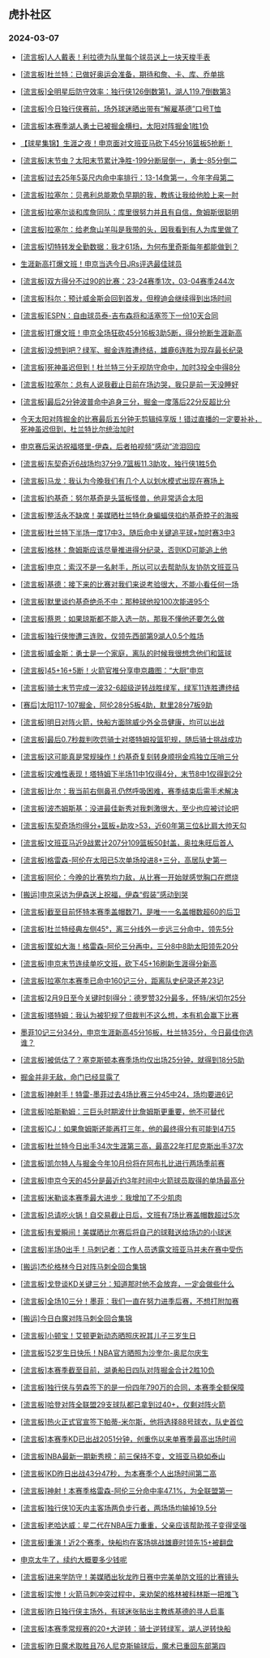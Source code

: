 ## 虎扑社区 
### 2024-03-07

+ [[流言板]人人戴表！利拉德为队里每个球员送上一块天梭手表](https://bbs.hupu.com/625120760.html)

+ [[流言板]杜兰特：已做好奥运会准备，期待和詹、卡、库、乔单挑](https://bbs.hupu.com/625120194.html)

+ [[流言板]全明星后防守效率：独行侠126倒数第1，湖人119.7倒数第3](https://bbs.hupu.com/625118124.html)

+ [[流言板]今日独行侠赛前，场外球迷晒出带有“解雇基德”口号T恤](https://bbs.hupu.com/625118078.html)

+ [[流言板]本赛季湖人勇士已被掘金横扫，太阳对阵掘金1胜1负](https://bbs.hupu.com/625119007.html)

+ [【球星集锦】生涯之夜！申京面对文班亚马砍下45分16篮板5抢断！](https://bbs.hupu.com/625113517.html)

+ [[流言板]末节虫？太阳末节累计净胜-199分断层倒一，勇士-85分倒二](https://bbs.hupu.com/625120464.html)

+ [[流言板]过去25年5英尺内命中率排行：13-14詹第一，今年字母第二](https://bbs.hupu.com/625120923.html)

+ [[流言板]拉塞尔：贝弗利总能欺负早期的我，教练让我给他脸上来一肘](https://bbs.hupu.com/625116548.html)

+ [[流言板]拉塞尔谈和库詹同队：库里很努力并且有自信，詹姆斯很聪明](https://bbs.hupu.com/625117052.html)

+ [[流言板]拉塞尔：给老詹山羊叫是我带的头，因我看到有人为库里做了](https://bbs.hupu.com/625116012.html)

+ [[流言板]切特转发全勤数据：我才61场，为何布里奇斯每年都能做到？](https://bbs.hupu.com/625120343.html)

+ [生涯新高打爆文班！申京当选今日JRs评选最佳球员](https://bbs.hupu.com/625117777.html)

+ [[流言板]双方得分不过90的比赛：23-24赛季1次，03-04赛季244次](https://bbs.hupu.com/625120869.html)

+ [[流言板]科尔：预计威金斯会回到首发，但穆迪会继续得到出场时间](https://bbs.hupu.com/625120201.html)

+ [[流言板]ESPN：自由球员泰-吉布森将和活塞签下一份10天合同](https://bbs.hupu.com/625120774.html)

+ [[流言板]打爆文班！申京全场狂砍45分16板3助5断，得分抢断生涯新高](https://bbs.hupu.com/625111320.html)

+ [[流言板]没想到吧？绿军、掘金连胜遭终结，雄鹿6连胜为现存最长纪录](https://bbs.hupu.com/625114843.html)

+ [[流言板]死神虽迟但到！杜兰特三分无视防守命中，加时3投全中得8分](https://bbs.hupu.com/625114342.html)

+ [[流言板]拉塞尔：总有人说我截止日前在场边哭，我只是前一天没睡好](https://bbs.hupu.com/625115789.html)

+ [[流言板]最后2分钟波普命中追身三分，掘金一度落后22分反超比分](https://bbs.hupu.com/625113976.html)

+ [今天太阳对阵掘金的比赛最后五分钟无剪辑纯享版！错过直播的一定要补补，死神虽迟但到，杜兰特比尔统治加时](https://bbs.hupu.com/625114930.html)

+ [申京赛后采访祝福塔里-伊森，后者拍视频“感动”流泪回应](https://bbs.hupu.com/625115662.html)

+ [[流言板]东契奇近6战场均37分9.7篮板11.3助攻，独行侠1胜5负](https://bbs.hupu.com/625121121.html)

+ [[流言板]马龙：我认为今晚我们有几个人以划水模式出现在赛场上](https://bbs.hupu.com/625114894.html)

+ [[流言板]约基奇：努尔基奇是头篮板怪兽，他非常适合太阳](https://bbs.hupu.com/625118062.html)

+ [[流言板]整活永不缺席！美媒晒杜兰特化身蝙蝠侠掐约基奇脖子的海报](https://bbs.hupu.com/625121113.html)

+ [[流言板]杜兰特下半场一度17中3，随后命中关键追平球+加时赛3中3](https://bbs.hupu.com/625114566.html)

+ [[流言板]格林：詹姆斯应该尽量推进得分纪录，否则KD可能追上他](https://bbs.hupu.com/625112327.html)

+ [[流言板]申京：索汉不是一名射手，所以可以去帮助队友协防文班亚马](https://bbs.hupu.com/625119933.html)

+ [[流言板]基德：接下来的比赛对我们来说考验很大，不能小看任何一场](https://bbs.hupu.com/625119598.html)

+ [[流言板]默里谈约基奇绝杀不中：那种球他投100次能进95个](https://bbs.hupu.com/625118657.html)

+ [[流言板]蔡恩：如果琼斯都不能入选一防，那我不懂他还要怎么做](https://bbs.hupu.com/625118256.html)

+ [[流言板]独行侠惨遭三连败，仅领先西部第9湖人0.5个胜场](https://bbs.hupu.com/625112507.html)

+ [[流言板]威金斯：勇士是一个家庭，离队的时候我很想念他们和篮球](https://bbs.hupu.com/625116243.html)

+ [[流言板]45+16+5断！火箭官推分享申京趣图：“大厨”申京‍](https://bbs.hupu.com/625118452.html)

+ [[流言板]骑士末节完成一波32-6超级逆转战胜绿军，绿军11连胜遭终结](https://bbs.hupu.com/625110279.html)

+ [[赛后]太阳117-107掘金，阿伦28分5板4助，默里28分7板9助](https://bbs.hupu.com/625114350.html)

+ [[流言板]明日对阵火箭，快船方面除威少外全员健康，均可以出战](https://bbs.hupu.com/625120244.html)

+ [[流言板]最后0.7秒裁判吹罚骑士对塔特姆投篮犯规，随后骑士挑战成功](https://bbs.hupu.com/625110126.html)

+ [[流言板]这可能真是常规操作！约基奇复刻转身顺拐金鸡独立压哨三分](https://bbs.hupu.com/625111698.html)

+ [[流言板]灾难性表现！塔特姆下半场11中1仅得4分，末节8中1仅得到2分](https://bbs.hupu.com/625110665.html)

+ [[流言板]比尔：我当前右侧鼻孔仍然呼吸困难，赛季结束后需手术解决](https://bbs.hupu.com/625121064.html)

+ [[流言板]波杰姆斯基：没进最佳新秀对我刺激很大，至少也应被讨论吧](https://bbs.hupu.com/625121204.html)

+ [[流言板]东契奇场均得分+篮板+助攻>53，近60年第三位&比肩大帅天勾](https://bbs.hupu.com/625120492.html)

+ [[流言板]文班亚马近9战累计207分109篮板50封盖，奥拉朱旺后首人](https://bbs.hupu.com/625120755.html)

+ [[流言板]格雷森-阿伦在太阳已5次单场投进8+三分，高居队史第一](https://bbs.hupu.com/625114710.html)

+ [[流言板]阿伦：今晚的比赛势均力敌，从比赛一开始就感觉胸口在燃烧](https://bbs.hupu.com/625120487.html)

+ [[搬运]申京采访为伊森送上祝福，伊森“假装”感动到哭](https://bbs.hupu.com/625112024.html)

+ [[流言板]截至目前怀特本赛季盖帽数71，是唯一一名盖帽数超60的后卫](https://bbs.hupu.com/625120242.html)

+ [[流言板]杜兰特经典左侧45°，离三分线外一步远三分命中，领先5分](https://bbs.hupu.com/625114198.html)

+ [[流言板]筐如大海！格雷森-阿伦三分再中，三分8中8助太阳领先20分](https://bbs.hupu.com/625113131.html)

+ [[流言板]申京末节连续单吃文班，砍下45+16刷新生涯得分新高](https://bbs.hupu.com/625111056.html)

+ [[流言板]拉塞尔本赛季已命中160记三分，距离队史纪录还差23记](https://bbs.hupu.com/625110921.html)

+ [[流言板]2月9日至今关键时刻得分：德罗赞32分最多，怀特/米切尔25分](https://bbs.hupu.com/625120931.html)

+ [[流言板]塔特姆：我认为被犯规了但裁判不这么想，本有机会赢下比赛](https://bbs.hupu.com/625113882.html)

+ [墨菲10记三分34分，申京生涯新高45分16板，杜兰特35分，今日最佳你选谁？](https://bbs.hupu.com/625114631.html)

+ [[流言板]被低估了？塞克斯顿本赛季场均仅出场25分钟，就得到18分5助](https://bbs.hupu.com/625120735.html)

+ [掘金并非无敌，命门已经显露了](https://bbs.hupu.com/625115529.html)

+ [[流言板]神射手！特雷-墨菲过去4场比赛三分45中24，场均要进6记](https://bbs.hupu.com/625118302.html)

+ [[流言板]哈斯勒姆：三巨头时期波什比詹姆斯更重要，他不可替代](https://bbs.hupu.com/625121546.html)

+ [[流言板]CJ：如果詹姆斯还能再打三年，他的最终得分有可能到4万5](https://bbs.hupu.com/625121364.html)

+ [[流言板]杜兰特今日出手34次生涯第三高，最高22年打尼克斯出手37次](https://bbs.hupu.com/625121302.html)

+ [[流言板]凯尔特人与掘金今年10月份将在阿布扎比进行两场季前赛](https://bbs.hupu.com/625121059.html)

+ [[流言板]申京今天的45分是最近约3年时间中火箭球员取得的单场最高分](https://bbs.hupu.com/625121230.html)

+ [[流言板]米勒谈本赛季最大进步：我增加了不少肌肉](https://bbs.hupu.com/625121292.html)

+ [[流言板]总请吃火锅！自交易截止日后，文班有7场比赛盖帽数超过5次](https://bbs.hupu.com/625121258.html)

+ [[流言板]有爱瞬间！美媒晒比尔赛后将自己的球鞋送给场边的小球迷](https://bbs.hupu.com/625120785.html)

+ [[流言板]半场0出手！马刺记者：工作人员透露文班亚马并未在赛中受伤](https://bbs.hupu.com/625120672.html)

+ [[搬运]杰伦格林今日对阵马刺全回合集锦](https://bbs.hupu.com/625120381.html)

+ [[流言板]戈登谈KD关键三分：知道那时他不会放弃，一定会做些什么](https://bbs.hupu.com/625120571.html)

+ [[流言板]全场10三分！墨菲：我们一直在努力进季后赛，不想打附加赛](https://bbs.hupu.com/625120607.html)

+ [[搬运]今日白魔对阵马刺全回合集锦](https://bbs.hupu.com/625118460.html)

+ [[流言板]小顿宝！艾顿更新动态晒照庆祝其儿子三岁生日](https://bbs.hupu.com/625120833.html)

+ [[流言板]52岁生日快乐！NBA官方晒照为沙奎尔-奥尼尔庆生](https://bbs.hupu.com/625121082.html)

+ [[流言板]本赛季截至目前，湖勇船日四队对阵掘金合计2胜10负](https://bbs.hupu.com/625122113.html)

+ [[流言板]独行侠与劳森签下的是一份四年790万的合同，本赛季全额保障](https://bbs.hupu.com/625121953.html)

+ [[流言板]哈登对阵全联盟29支球队都已拿到过40+，仅剩对阵火箭](https://bbs.hupu.com/625122096.html)

+ [[流言板]热火正式官宣签下帕蒂-米尔斯，他将选择88号球衣，队史首位](https://bbs.hupu.com/625122099.html)

+ [[流言板]本赛季KD已出战2051分钟，创重伤以来单赛季最高出场时间](https://bbs.hupu.com/625122229.html)

+ [[流言板]NBA最新一期新秀榜：前三保持不变，文班亚马稳如泰山](https://bbs.hupu.com/625122163.html)

+ [[流言板]KD昨日出战43分47秒，为本赛季个人出场时间第二高](https://bbs.hupu.com/625122123.html)

+ [[流言板]神射！本赛季格雷森-阿伦三分命中率47.1%，为全联盟第一](https://bbs.hupu.com/625122175.html)

+ [[流言板]独行侠10天内主客场两负步行者，两场场均输掉19.5分](https://bbs.hupu.com/625122106.html)

+ [[流言板]老哈达威：星二代在NBA压力重重，父亲应该帮助孩子变得坚强](https://bbs.hupu.com/625122033.html)

+ [[流言板]重演！近2个赛季，快船均在客场挑战雄鹿时领先15+被翻盘](https://bbs.hupu.com/625122142.html)

+ [申京太牛了，续约大概要多少钱呢](https://bbs.hupu.com/625115794.html)

+ [[流言板]进来学防守！美媒晒出狄龙昨日赛中完美单防文班的比赛镜头](https://bbs.hupu.com/625122257.html)

+ [[流言板]实惨！火箭马刺冲突过程中，来劝架的格林被科林斯一把推飞](https://bbs.hupu.com/625122278.html)

+ [[流言板]昨日独行侠主场外，有球迷张贴出主教练基德的寻人启事](https://bbs.hupu.com/625122085.html)

+ [[流言板]本赛季常规赛的20+大逆转：骑士逆转绿军，湖人逆转快船](https://bbs.hupu.com/625122297.html)

+ [[流言板]昨日魔术取胜且76人尼克斯输球后，魔术已重回东部第四](https://bbs.hupu.com/625122161.html)

